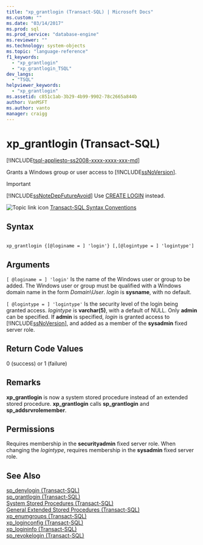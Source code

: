 ```yaml
---
title: "xp_grantlogin (Transact-SQL) | Microsoft Docs"
ms.custom: ""
ms.date: "03/14/2017"
ms.prod: sql
ms.prod_service: "database-engine"
ms.reviewer: ""
ms.technology: system-objects
ms.topic: "language-reference"
f1_keywords: 
  - "xp_grantlogin"
  - "xp_grantlogin_TSQL"
dev_langs: 
  - "TSQL"
helpviewer_keywords: 
  - "xp_grantlogin"
ms.assetid: c851c1ab-3b29-4b99-9902-78c2665a844b
author: VanMSFT
ms.author: vanto
manager: craigg
---
```

# xp_grantlogin (Transact-SQL)
[!INCLUDE[tsql-appliesto-ss2008-xxxx-xxxx-xxx-md](../../includes/tsql-appliesto-ss2008-xxxx-xxxx-xxx-md.md)]

  Grants a Windows group or user access to [!INCLUDE[ssNoVersion](../../includes/ssnoversion-md.md)].  
  
> [!IMPORTANT]  
>  [!INCLUDE[ssNoteDepFutureAvoid](../../includes/ssnotedepfutureavoid-md.md)] Use [CREATE LOGIN](../../t-sql/statements/create-login-transact-sql.md) instead.  
  
 ![Topic link icon](../../database-engine/configure-windows/media/topic-link.gif "Topic link icon") [Transact-SQL Syntax Conventions](../../t-sql/language-elements/transact-sql-syntax-conventions-transact-sql.md)  
  
## Syntax  
  
```  
  
xp_grantlogin {[@loginame = ] 'login'} [,[@logintype = ] 'logintype']  
```  
  
## Arguments  
`[ @loginame = ] 'login'`
 Is the name of the Windows user or group to be added. The Windows user or group must be qualified with a Windows domain name in the form *Domain*\\*User*. *login* is **sysname**, with no default.  
  
`[ @logintype = ] 'logintype'`
 Is the security level of the login being granted access. *logintype* is **varchar(5)**, with a default of NULL. Only **admin** can be specified. If **admin** is specified, *login* is granted access to [!INCLUDE[ssNoVersion](../../includes/ssnoversion-md.md)], and added as a member of the **sysadmin** fixed server role.  
  
## Return Code Values  
 0 (success) or 1 (failure)  
  
## Remarks  
 **xp_grantlogin** is now a system stored procedure instead of an extended stored procedure. **xp_grantlogin** calls **sp_grantlogin** and **sp_addsrvrolemember**.  
  
## Permissions  
 Requires membership in the **securityadmin** fixed server role. When changing the *logintype*, requires membership in the **sysadmin** fixed server role.  
  
## See Also  
 [sp_denylogin &#40;Transact-SQL&#41;](../../relational-databases/system-stored-procedures/sp-denylogin-transact-sql.md)   
 [sp_grantlogin &#40;Transact-SQL&#41;](../../relational-databases/system-stored-procedures/sp-grantlogin-transact-sql.md)   
 [System Stored Procedures &#40;Transact-SQL&#41;](../../relational-databases/system-stored-procedures/system-stored-procedures-transact-sql.md)   
 [General Extended Stored Procedures &#40;Transact-SQL&#41;](../../relational-databases/system-stored-procedures/general-extended-stored-procedures-transact-sql.md)   
 [xp_enumgroups &#40;Transact-SQL&#41;](../../relational-databases/system-stored-procedures/xp-enumgroups-transact-sql.md)   
 [xp_loginconfig &#40;Transact-SQL&#41;](../../relational-databases/system-stored-procedures/xp-loginconfig-transact-sql.md)   
 [xp_logininfo &#40;Transact-SQL&#41;](../../relational-databases/system-stored-procedures/xp-logininfo-transact-sql.md)   
 [sp_revokelogin &#40;Transact-SQL&#41;](../../relational-databases/system-stored-procedures/sp-revokelogin-transact-sql.md)  
  
  
